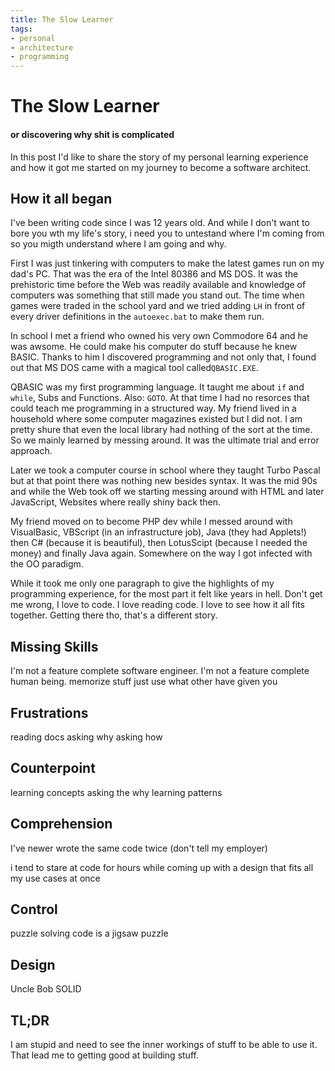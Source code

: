 ```yaml
---
title: The Slow Learner
tags:
- personal
- architecture
- programming
---
```

# The Slow Learner
#### or discovering why shit is complicated

In this post I'd like to share the story of my personal learning experience and how it got me started on my journey to become a software architect.

## How it all began
I've been writing code since I was 12 years old. And while I don't want to bore you wth my life's story, 
i need you to untestand where I'm coming from so you migth understand where I am going and why.

First I was just tinkering with computers to make the latest games run on my dad's PC. That was the era of the Intel 80386 and MS DOS. It was the prehistoric time before the Web was readily available and knowledge of computers was something that still made you stand out. 
The time when games were traded in the school yard and we tried adding `LH` in front of  every driver definitions in the `autoexec.bat` to make them run.

In school I met a friend who owned his very own Commodore 64 and he was awsome. He could make his computer do stuff because he knew BASIC. Thanks to him I discovered programming and not only that, I found out that MS DOS came with a magical tool called`QBASIC.EXE`. 

QBASIC was my first programming language. It taught me about `if` and `while`, Subs and Functions. Also: `GOTO`. At that time I had no resorces that could teach me programming in a structured way. My friend lived in a household where some computer magazines existed but I did not. I am pretty shure that even the local library had nothing of the sort at the time. So we mainly learned by messing around. It was the ultimate trial and error approach.

Later we took a computer course in school where they taught Turbo Pascal but at that point there was nothing new besides syntax. It was the mid 90s and while the Web took off we starting messing around with HTML and later JavaScript, Websites where really shiny back then.

My friend moved on to become PHP dev while I messed around with VisualBasic, VBScript (in an infrastructure job), Java (they had Applets!) then C# (because it is beautiful), then LotusScipt (because I needed the money) and finally Java again. Somewhere on the way I got infected with the OO paradigm.

While it took me only one paragraph to give the highlights of my programming experience, for the most part it felt like years in hell. Don't get me wrong, I love to code. I love reading code. I love to see how it all fits together. Getting there tho, that's a different story.

## Missing Skills
I'm not a feature complete software engineer. I'm not a feature complete human being.
memorize stuff
just use what other have given you

## Frustrations
reading docs
asking why
asking how

## Counterpoint
learning concepts
asking the why
learning patterns

## Comprehension
I've newer wrote the same code twice (don't tell my employer)

i tend to stare at code for hours while coming up with a design that fits all my use cases at once 

## Control
puzzle solving
code is a jigsaw puzzle

## Design
Uncle Bob
SOLID 

## TL;DR
I am stupid and need to see the inner workings of stuff to be able to use it. That lead me to getting good at building stuff.

<!--stackedit_data:
eyJoaXN0b3J5IjpbLTEwOTAwMjE0MywxNjEyNjM4NDY3LDIxMD
c3NjM4NTQsMTM0OTE2MjMwNCwxMjM1MDUxNjMwLC04MzQ3Nzgz
NiwxOTE4MTU0NDI2LDEyMDIzNTQ5OCwtNjc0MTA1NTYyLC04OD
QzMjc3MzEsMTE3MDA4NjAyOSwtMTQzNTM4MzQwMiwxNzg1NzEy
Njc5LDg0ODEwNjE4MywtMTgxMDEzNDQ0NF19
-->